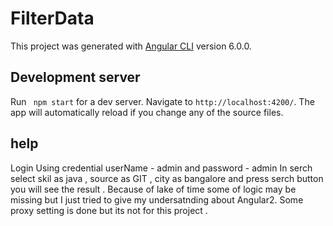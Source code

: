 # FilterData

This project was generated with [Angular CLI](https://github.com/angular/angular-cli) version 6.0.0.

## Development server

Run ` npm start` for a dev server. Navigate to `http://localhost:4200/`. The app will automatically reload if you change any of the source files.

##  help
Login Using credential userName - admin and password - admin
In serch select skil as java , source as GIT , city as bangalore and press serch button you will see the result .
Because of lake of time some of logic may be missing but I just tried to give my undersatnding about Angular2.
Some proxy setting is done but its not for this project .

